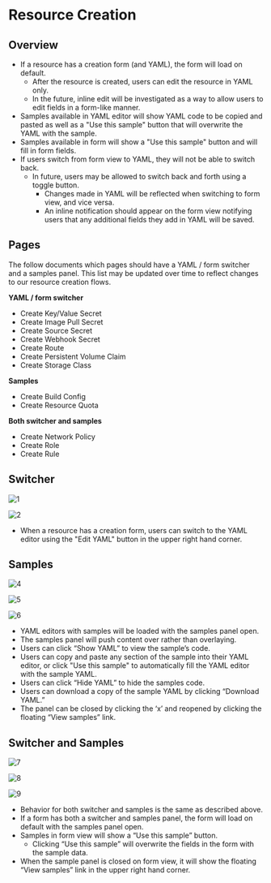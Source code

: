 # Resource Creation

## Overview
* If a resource has a creation form (and YAML), the form will load on default.
  * After the resource is created, users can edit the resource in YAML only.
  * In the future, inline edit will be investigated as a way to allow users to edit fields in a form-like manner.
* Samples available in YAML editor will show YAML code to be copied and pasted as well as a "Use this sample" button that will overwrite the YAML with the sample.
* Samples available in form will show a "Use this sample" button and will fill in form fields.
* If users switch from form view to YAML, they will not be able to switch back.
  * In future, users may be allowed to switch back and forth using a toggle button.
    * Changes made in YAML will be reflected when switching to form view, and vice versa.
    * An inline notification should appear on the form view notifying users that any additional fields they add in YAML will be saved.


## Pages
The follow documents which pages should have a YAML / form switcher and a samples panel. This list may be updated over time to reflect changes to our resource creation flows.

**YAML / form switcher**
* Create Key/Value Secret
* Create Image Pull Secret
* Create Source Secret
* Create Webhook Secret
* Create Route
* Create Persistent Volume Claim
* Create Storage Class

**Samples**
* Create Build Config
* Create Resource Quota

**Both switcher and samples**
* Create Network Policy
* Create Role
* Create Rule


## Switcher
![1](img/switcher-form.png)

![2](img/switcher-YAML.png)

* When a resource has a creation form, users can switch to the YAML editor using the "Edit YAML" button in the upper right hand corner.


## Samples
![4](img/sample1.png)

![5](img/sample2.png)

![6](img/no-sample.png)

* YAML editors with samples will be loaded with the samples panel open.
* The samples panel will push content over rather than overlaying.
* Users can click “Show YAML” to view the sample’s code.
* Users can copy and paste any section of the sample into their YAML editor, or click "Use this sample" to automatically fill the YAML editor with the sample YAML.
* Users can click “Hide YAML” to hide the samples code.
* Users can download a copy of the sample YAML by clicking “Download YAML.”
* The panel can be closed by clicking the ‘x’ and reopened by clicking the floating “View samples” link.


## Switcher and Samples
![7](img/both-form.png)

![8](img/both-YAML.png)

![9](img/both-form2.png)

* Behavior for both switcher and samples is the same as described above.
* If a form has both a switcher and samples panel, the form will load on default with the samples panel open.
* Samples in form view will show a “Use this sample” button.
  * Clicking “Use this sample” will overwrite the fields in the form with the sample data.
* When the sample panel is closed on form view, it will show the floating “View samples” link in the upper right hand corner.
